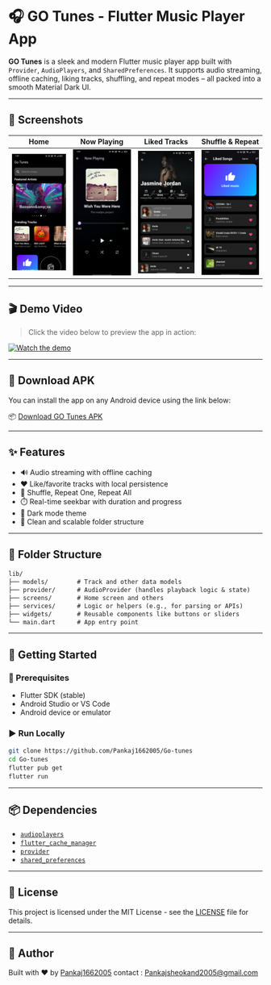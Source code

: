 
# 🎧 GO Tunes - Flutter Music Player App

**GO Tunes** is a sleek and modern Flutter music player app built with `Provider`, `AudioPlayers`, and `SharedPreferences`. It supports audio streaming, offline caching, liking tracks, shuffling, and repeat modes – all packed into a smooth Material Dark UI.

---

## 📸 Screenshots

| Home | Now Playing | Liked Tracks | Shuffle & Repeat |
|------|-------------|--------------|------------------|
| ![Home](assets/preview/1.jpg) | ![Now Playing](assets/preview/2.jpg) | ![Artist Home](assets/preview/3.jpg) | ![Liked Tracks](assets/preview/4.jpg) |

---

## 🎬 Demo Video

> Click the video below to preview the app in action:

[![Watch the demo](https://img.youtube.com/vi/NDSNYR7nXUA/0.jpg)](https://youtube.com/shorts/NDSNYR7nXUA?si=0eE5NLtXzC76c-tV)

---

## 📱 Download APK

You can install the app on any Android device using the link below:

📦 [Download GO Tunes APK](assets/preview/apk/app-release.apk)

---

## ✨ Features

- 🔊 Audio streaming with offline caching
- ❤️ Like/favorite tracks with local persistence
- 🔁 Shuffle, Repeat One, Repeat All
- ⏱️ Real-time seekbar with duration and progress
- 🎨 Dark mode theme
- 📂 Clean and scalable folder structure

---

## 🧱 Folder Structure

```text
lib/
├── models/        # Track and other data models
├── provider/      # AudioProvider (handles playback logic & state)
├── screens/       # Home screen and others
├── services/      # Logic or helpers (e.g., for parsing or APIs)
├── widgets/       # Reusable components like buttons or sliders
└── main.dart      # App entry point
````

---

## 🚀 Getting Started

### 🔧 Prerequisites

* Flutter SDK (stable)
* Android Studio or VS Code
* Android device or emulator

### ▶️ Run Locally

```bash
git clone https://github.com/Pankaj1662005/Go-tunes
cd Go-tunes
flutter pub get
flutter run
```

---

## 📦 Dependencies

* [`audioplayers`](https://pub.dev/packages/audioplayers)
* [`flutter_cache_manager`](https://pub.dev/packages/flutter_cache_manager)
* [`provider`](https://pub.dev/packages/provider)
* [`shared_preferences`](https://pub.dev/packages/shared_preferences)

---

## 📄 License

This project is licensed under the MIT License - see the [LICENSE](LICENSE) file for details.

---

## 🙌 Author

Built with ❤️ by [Pankaj1662005](https://github.com/Pankaj1662005)
contact : Pankajsheokand2005@gmail.com
